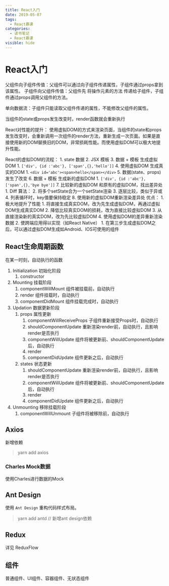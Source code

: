 ```yaml
---
title: React入门
date: 2019-05-07
tags:
  - React慕课
categories:
  - 读书笔记
  - React慕课
visible: hide
---
```

# React入门

父组件向子组件传值：父组件可以通过向子组件传递属性，子组件通过props拿到该属性。
子组件向父组件传值：父组件先 将操作元素的方法 传递给子组件，子组件通过props调用父组件的方法。

单向数据流：子组件只能读取父组件传递的属性，不能修改父组件的属性。

当组件的state或props发生改变时，render函数就会重新执行

React对性能的提升：
    使用虚拟DOM的方式来渲染页面，当组件的state和props发生改变时，会重新调用一次组件的render方法，重新生成一次页面。如果是直接使用新的DOM替换旧的DOM，非常损耗性能。而使用虚拟DOM可以极大地提升性能。

React的虚拟DOM的流程：
    1. state 数据
    2. JSX 模板
    3. 数据 + 模板 生成虚拟DOM
        1. `['div', {id :'abc'}, ['span',{},'hello']]`
    4. 使用虚拟DOM 生成真实的DOM
        1. `<div id='abc'><span>hello</span></div>`
    5. 数据(state、props)发生了改变
    6. 数据 + 模板 生成新的虚拟DOM
        1. `['div', {id :'abc'}, ['span',{},'bye bye']]`
    7. 比较新的虚拟DOM 和原有的虚拟DOM，找出差异处
        1. Diff 算法：
        2. 将多个setState合为一个setState渲染
        3. 逐层比较，类似于异或
        4. 列表循环时，key值要保持稳定
    8. 使用新的虚拟DOM重新渲染差异处
优点：
    1. 极大地提升了性能
        1. 将直接生成真实DOM，改为先生成虚拟DOM，再通过虚拟DOM生成真实DOM
        2. 降低比较真实DOM的损耗，改为直接比较虚拟DOM
        3. 从直接渲染新的真实DOM，改为先比较虚拟DOM
        4. 使用虚拟DOM的差异重新渲染数据
    2. 使跨端应用得以实现（如React Native）
        1. 在第三步生成虚拟DOM之后，可以通过虚拟DOM生成如Android、IOS可使用的组件

## React生命周期函数

在某一时刻，自动执行的函数

1. Initialization 初始化阶段
    1. constructor
2. Mounting 挂载阶段
    1. componentWillMount 组件被挂载前，自动执行
    2. render 组件挂载时，自动执行
    3. componentDidMount 组件挂载完成时，自动执行
3. Updation 数据更新阶段
    1. props 属性更新
        1. componentWillReceiveProps 子组件重新接受Props时，自动执行
        2. shouldComponentUpdate 重新渲染render前，自动执行，且影响render是否执行
        3. componentWillUpdate 组件将被更新前、shouldComponentUpdate后，自动执行
        4. render
        5. componentDidUpdate 组件更新之后，自动执行
    2. states 状态更新
        1. shouldComponentUpdate 重新渲染render前，自动执行，且影响render是否执行
        2. componentWillUpdate 组件将被更新前、shouldComponentUpdate后，自动执行
        3. render
        4. componentDidUpdate 组件更新之后，自动执行
4. Unmounting 移除挂载阶段
    1. componentWillUnmount 子组件将被移除前，自动执行

## Axios

新增依赖

> yarn add axios

### Charles Mock数据

使用Charles进行数据的Mock

## Ant Design

使用 `Ant Design` 重构代码样式布局。

> yarn add antd // 新增ant design依赖

## Redux

详见 ReduxFlow

## 组件

普通组件、UI组件、容器组件、无状态组件